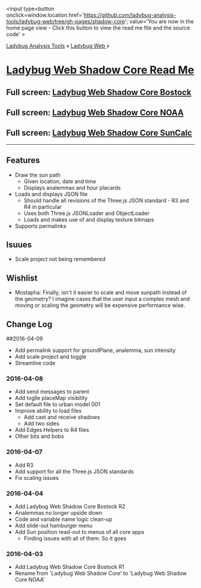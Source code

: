 ﻿<span style=display:none; >[You are now in a GitHub source code view - click this link to view the home page]( http://ladybug-analysis-tools.github.io/ladybug-web/#shadow-core/readme.md "View file as a web page." ) </span>
<input type=button onclick=window.location.href='https://github.com/ladybug-analysis-tools/ladybug-web/tree/gh-pages/shadow-core'; 
value='You are now in the home page view - Click this button to view the read me file and the source code' >

[Ladybug Analysis Tools]( http://ladybug-analysis-tools.github.io/ ) » [Ladybug Web ]( http://ladybug-analysis-tools.github.io/ladybug-web/ ) »


[Ladybug Web Shadow Core Read Me]( #shadow-core/readme.md )
===


## Full screen: [Ladybug Web Shadow Core Bostock]( http://ladybug-analysis-tools.github.io/ladybug-web/shadow-core/ )

## Full screen: [Ladybug Web Shadow Core NOAA]( http://ladybug-analysis-tools.github.io/ladybug-web/shadow-core/ladybug-web-shadow-core-noaa-r1.html )

## Full screen: [Ladybug Web Shadow Core SunCalc]( http://ladybug-analysis-tools.github.io/ladybug-web/shadow-core/ladybug-web-shadow-core-suncalc-r2.html )

***

## Features

* Draw the sun path
	* Given location, date and time
	* Displays analemmas and hour placards
* Loads and displays JSON file
	* Should handle all revisions of the Three.js JSON standard - R3 and R4 in particular
	* Uses both Three.js JSONLoader and ObjectLoader
	* Loads and makes use of and display texture bitmaps
* Supports permalinks

## Isuues

* Scale project not being remembered

## Wishlist

* Mostapha: Finally, isn't it easier to scale and move sunpath instead of the geometry? I imagine cases that the user input a complex mesh and moving or scaling the geometry will be expensive performance wise.



## Change Log

##2016-04-09

* Add permalink support for groundPlane, analemma, sun intensity
* Add scale project and toggle
* Streamline code

### 2016-04-08

* Add send messages to parent
* Add toglle placeMap visibility
* Set default file to urban model 001
* Improve ability to load files
	* Add cast and receive shadows
	* Add two sides
* Add Edges Helpers to R4 files
* Other bits and bobs


### 2016-04-07

* Add R3
* Add support for all the Three.js JSON standards
* Fix scaling issues

### 2016-04-04

* Add Ladybug Web Shadow Core Bostock R2
* Analemmas no longer upside down
* Code and variable name logic clean-up 
* Add slide-out hamburger menu
* Add Sun position read-out to menus of all core apps
	* Finding issues with all of them. So it goes


### 2016-04-03

* Add Ladybug Web Shadow Core Bostock R1
* Rename from 'Ladybug Web Shadow Core' to 'Ladybug Web Shadow Core NOAA'


